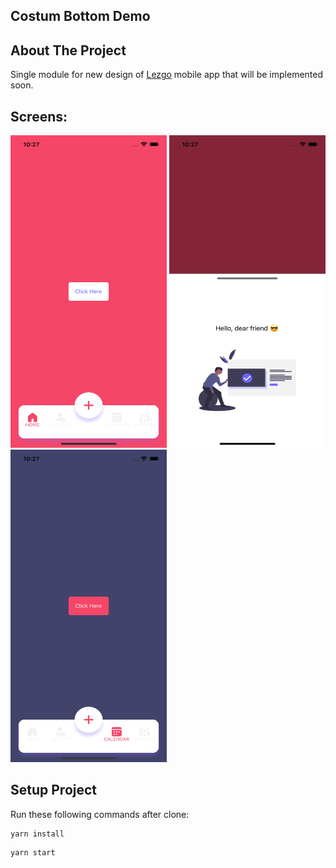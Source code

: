 <!-- ABOUT THE PROJECT -->
## Costum Bottom Demo

<!-- ABOUT THE PROJECT -->
## About The Project

Single module for new design of [Lezgo](https://www.lezgo.io) mobile app that will be implemented soon.
## Screens:
<img src="./assets/screenShots/screenOne.png" width="250" height="500">
<img src="./assets/screenShots/screenTwo.png" width="250" height="500">
<img src="./assets/screenShots/screenThree.png" width="250" height="500">

## Setup Project

Run these following commands after clone:

```
yarn install
```

```
yarn start
```



